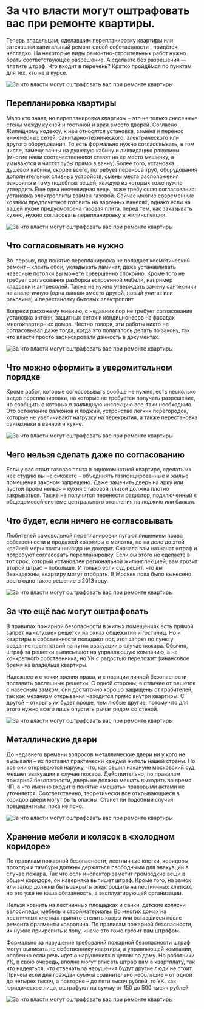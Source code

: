 # За что власти могут оштрафовать вас при ремонте квартиры.
Теперь владельцам, сделавшим перепланировку квартиры или затеявшим капитальный
ремонт своей собственности , придётся несладко. На некоторые виды
ремонтно-строительных работ нужно брать соответствующее разрешение. А сделаете
без разрешения — платите штраф.
Что входит в перечень? Кратко пройдёмся по пунктам для тех, кто не в курсе.

![За что власти могут оштрафовать вас при ремонте квартиры](/images/Houseworks/Master/remont_shtraf-001.jpg 'За что власти могут оштрафовать вас при ремонте квартиры')

## Перепланировка квартиры

Мало кто знает, но перепланировка квартиры – это не только снесенные стены между
кухней и гостиной и арки вместо дверей. Согласно Жилищному кодексу, к ней
относятся установка, замена и перенос инженерных сетей, санитарно-технического,
электрического или другого оборудования. То есть формально нужно согласовывать,
в том числе, замену ванны на душевую кабину и ликвидацию раковины (многие наши
соотечественники ставят на ее место машинку, а умываются и чистят зубы прямо в
ванну).Более того, установка душевой кабины, скорее всего, потребует переноса
труб, оборудования дополнительных сливных устройств, смены места расположения
раковины и тому подобных вещей, каждую из которых тоже нужно утвердить.Еще одна
неочевидная вещь, тоже требующая согласования: установка электроплиты взамен
газовой. Сейчас многие современные хозяйки предпочитают готовить на варочных
панелях, однако если на вашей кухне предусмотрена газовая плита, перед тем, как
заказывать кухню, нужно согласовать перепланировку в жилинспекции.

![За что власти могут оштрафовать вас при ремонте квартиры](/images/Houseworks/Master/remont_shtraf-002.jpg 'За что власти могут оштрафовать вас при ремонте квартиры')

## Что согласовывать не нужно

Во-первых, под понятие перепланировка не попадает косметический ремонт – клеить
обои, укладывать ламинат, даже устанавливать навесные потолки вы можете
совершенно спокойно. Кроме того не требует согласования разборка встроенной
мебели, например кладовки и антресолей. Также не нужно утверждать замену
сантехники на аналогичную (одна ванная вместо другой, новый унитаз или раковина)
и перестановку бытовых электроплит.

Вопреки расхожему мнению, с недавних пор не требует согласования установка
антенн, защитных сеток и кондиционеров на фасадах многоквартирных домов. Честно
говоря, эти работы никто не согласовывал даже тогда, когда это полагалось делать
по закону, так что власти просто зафиксировали данность в документах.

![За что власти могут оштрафовать вас при ремонте квартиры](/images/Houseworks/Master/remont_shtraf-003.jpg 'За что власти могут оштрафовать вас при ремонте квартиры')

## Что можно оформить в уведомительном порядке

Кроме работ, которые согласовывать вообще не нужно, есть несколько видов перепланировки, на которые не требуется получать разрешение, но сообщить о которых в жилищную инспекцию все-таки необходимо. Это остекление балконов и лоджий, устройство легких перегородок, которые не увеличивают нагрузку на перекрытия, а также перестановка сантехники в ванной и кухне.

![За что власти могут оштрафовать вас при ремонте квартиры](/images/Houseworks/Master/remont_shtraf-004.jpg 'За что власти могут оштрафовать вас при ремонте квартиры')

## Чего нельзя сделать даже по согласованию

Если у вас стоит газовая плита в однокомнатной квартире, сделать из нее студию вы не сможете – объединять газифицированные и жилые помещения законом запрещено. Даже заменить дверь на арку или пустой проем нельзя – кухня с газовой плитой должна плотно закрываться. Также не получится перенести радиатор, подключенный к общедомовой системе центрального отопления на лоджию или балкон.

## Что будет, если ничего не согласовывать

Любителей самовольной перепланировки пугают лишением права собственности и продажей квартиры с молотка, но на деле до этой крайней меры почти никогда не доходит. Сначала вам назначат штраф и потребуют согласовать перепланировку. Если вы этого не сделаете в тот срок, который установлен региональной жилинспекцией, вам грозит второй штраф – побольше. И только если суд решит, что вы безнадежны, квартиру могут отобрать. В Москве пока было вынесено всего одно такое решение в 2013 году.

![За что власти могут оштрафовать вас при ремонте квартиры](/images/Houseworks/Master/remont_shtraf-005.jpg 'За что власти могут оштрафовать вас при ремонте квартиры')

## За что ещё вас могут оштрафовать

В правилах пожарной безопасности в жилых помещениях есть прямой запрет на «глухие» решетки на окнах общежитий и гостиниц. Но и квартиры в собственности попадают под этот запрет по пункту создание препятствий на путях эвакуации в случае пожара. Обычно, штраф за решетки выписывают на управляющую компанию, а не конкретного собственника, но УК с радостью переложит финансовое бремя на владельца квартиры.

Надежнее и с точки зрения права, и с позиции личной безопасности поставить распашные решетки. С одной стороны, в отличие от решеток с навесным замком, они достаточно хорошо защищены от грабителей, так как механизм открывания находится прямо внутри квартиры. С другой – открыть их будет проще, чем любые другие, потому что для этого нужно всего лишь опустить рычаг рядом со стеной.

![За что власти могут оштрафовать вас при ремонте квартиры](/images/Houseworks/Master/remont_shtraf-006.jpg 'За что власти могут оштрафовать вас при ремонте квартиры')

## Металлические двери

До недавнего времени вопросов металлические двери ни у кого не вызывали – их поставил практически каждый житель нашей страны. Но все они открываются наружу, что, как решил накануне московский суд, мешает эвакуации в случае пожара. Действительно, по правилам пожарной безопасности, дверь не должна мешать выходить во время ЧП, а что именно входит в понятие «мешать» правовыми актами не уточняется. Соответственно, теоретически все открывающиеся в коридор двери могут быть опасны. Станет ли подобный случай прецедентным, пока не ясно.

![За что власти могут оштрафовать вас при ремонте квартиры](/images/Houseworks/Master/remont_shtraf-007.jpg 'За что власти могут оштрафовать вас при ремонте квартиры')

## Хранение мебели и колясок в «холодном коридоре»

По правилам пожарной безопасности, лестничные клетки, коридоры, проходы и тамбуры должны держаться свободными для эвакуации в случае пожара. Так что если инспектор заметит громоздкие вещи в общем коридоре, он наверняка выпишет штраф. Кроме того, на замок или запор должны быть закрыты электрощиты на лестничных клетках, но это уже не ваша обязанность, а эксплуатирующей организации.

Нельзя хранить на лестничных площадках и санки, детские коляски велосипеды, мебель и стройматериалы. Во многих домах на лестничных клетках принято стелить ковры или оставшиеся после ремонта фрагменты ковролина. По правилам пожарной безопасности, их нужно прикрепить к полу, иначе это тоже грозит вам штрафом.

Формально за нарушение требований пожарной безопасности штраф могут выписать не собственнику квартиры, а управляющей компании, особенно если речь идет о нарушениях в целом по дому. Но работники УК, в свою очередь, вполне могут вписать штраф вам в квартплату, так что надеяться, что отвечать за нарушения будут другие люди не стоит. Причем если для граждан суммы сравнительно небольшие – от одной до четырех тысяч, а повторно – до пяти тысяч рублей, то УК, как юридическое лицо, оштрафуют на сумму от 150 до 500 тысяч рублей.

![За что власти могут оштрафовать вас при ремонте квартиры](/images/Houseworks/Master/remont_shtraf-008.jpg 'За что власти могут оштрафовать вас при ремонте квартиры')
